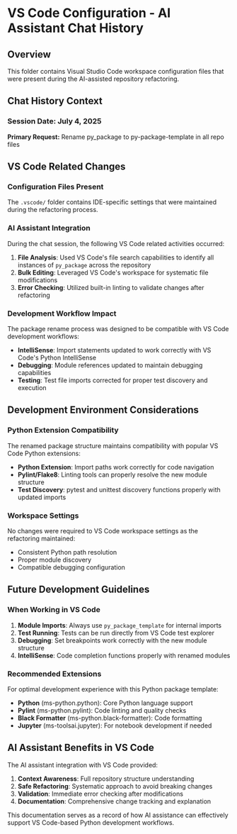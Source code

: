 # VS Code Configuration - AI Assistant Chat History

## Overview

This folder contains Visual Studio Code workspace configuration files that were present during the AI-assisted repository refactoring.

## Chat History Context

### Session Date: July 4, 2025

**Primary Request:** Rename py_package to py-package-template in all repo files

## VS Code Related Changes

### Configuration Files Present

The `.vscode/` folder contains IDE-specific settings that were maintained during the refactoring process.

### AI Assistant Integration

During the chat session, the following VS Code related activities occurred:

1. **File Analysis**: Used VS Code's file search capabilities to identify all instances of `py_package` across the repository
2. **Bulk Editing**: Leveraged VS Code's workspace for systematic file modifications
3. **Error Checking**: Utilized built-in linting to validate changes after refactoring

### Development Workflow Impact

The package rename process was designed to be compatible with VS Code development workflows:

- **IntelliSense**: Import statements updated to work correctly with VS Code's Python IntelliSense
- **Debugging**: Module references updated to maintain debugging capabilities
- **Testing**: Test file imports corrected for proper test discovery and execution

## Development Environment Considerations

### Python Extension Compatibility

The renamed package structure maintains compatibility with popular VS Code Python extensions:

- **Python Extension**: Import paths work correctly for code navigation
- **Pylint/Flake8**: Linting tools can properly resolve the new module structure  
- **Test Discovery**: pytest and unittest discovery functions properly with updated imports

### Workspace Settings

No changes were required to VS Code workspace settings as the refactoring maintained:

- Consistent Python path resolution
- Proper module discovery
- Compatible debugging configuration

## Future Development Guidelines

### When Working in VS Code

1. **Module Imports**: Always use `py_package_template` for internal imports
2. **Test Running**: Tests can be run directly from VS Code test explorer
3. **Debugging**: Set breakpoints work correctly with the new module structure
4. **IntelliSense**: Code completion functions properly with renamed modules

### Recommended Extensions

For optimal development experience with this Python package template:

- **Python** (ms-python.python): Core Python language support
- **Pylint** (ms-python.pylint): Code linting and quality checks  
- **Black Formatter** (ms-python.black-formatter): Code formatting
- **Jupyter** (ms-toolsai.jupyter): For notebook development if needed

## AI Assistant Benefits in VS Code

The AI assistant integration with VS Code provided:

1. **Context Awareness**: Full repository structure understanding
2. **Safe Refactoring**: Systematic approach to avoid breaking changes
3. **Validation**: Immediate error checking after modifications
4. **Documentation**: Comprehensive change tracking and explanation

This documentation serves as a record of how AI assistance can effectively support VS Code-based Python development workflows.
